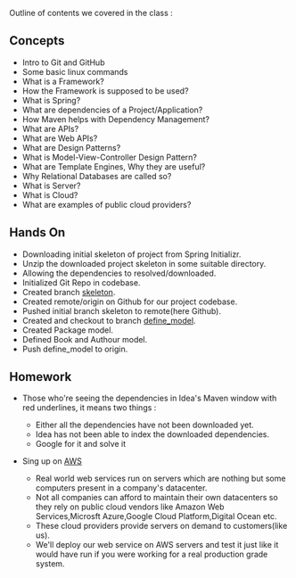 Outline of contents we covered in the class : 

## Concepts 

* Intro to Git and GitHub 
* Some basic linux commands
* What is a Framework?
* How the Framework is supposed to be used?
* What is Spring?
* What are dependencies of a Project/Application?
* How Maven helps with Dependency Management?
* What are APIs?
* What are Web APIs?
* What are Design Patterns?
* What is Model-View-Controller Design Pattern?
* What are Template Engines, Why they are useful?
* Why Relational Databases are called so?
* What is Server?
* What is Cloud?
* What are examples of public cloud providers?


## Hands On 
* Downloading initial skeleton of project from Spring Initializr. 
* Unzip the downloaded project skeleton in some suitable directory.
* Allowing the dependencies to resolved/downloaded.
* Initialized Git Repo in codebase.
* Created branch [skeleton](https://github.com/geeksmentors/springbootwebapplication/tree/skeleton).
* Created remote/origin on Github for our project codebase.
* Pushed initial branch skeleton to remote(here Github).
* Created and checkout to branch [define_model](https://github.com/geeksmentors/springbootwebapplication/tree/define_model).
* Created Package model.
* Defined Book and Authour model.
* Push define_model to origin.


## Homework 
* Those who're seeing the dependencies in Idea's Maven window with red underlines, it means two things :
    * Either all the dependencies have not been downloaded yet.
    * Idea has not been able to index the downloaded dependencies.
    * Google for it and solve it
    
* Sing up on [AWS](https://aws.amazon.com)
    * Real world web services run on servers which are nothing but some computers present in a company's datacenter.
    * Not all companies can afford to maintain their own datacenters so they rely on public cloud vendors like Amazon Web Services,Microsft Azure,Google Cloud Platform,Digital Ocean etc.
    * These cloud providers provide servers on demand to customers(like us).
    * We'll deploy our web service on AWS servers and test it just like it would have run if you were working for a real production grade system.

    
   
